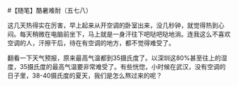 #【随笔】酷暑难耐（五七八）

这几天热得实在厉害，早上起来从开空调的卧室出来，没几秒钟，就觉得热到心闷。每天稍微在电脑前坐下，马上就是一身汗往下吧哒吧哒地淌。连我这么不喜欢空调的人，汗擦干后，待在有空调的地方，都不觉得难受了。

翻看一下天气预报，原来最高气温都到35摄氏度了。以深圳这80%甚至往上的湿度，35摄氏度的最高气温要非常难受了。有些恍惚，小时候在武汉，没有空调的日子里，38-40摄氏度的夏天，我们是怎么熬过来的呢？